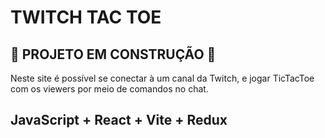 # TWITCH TAC TOE

## 🚧 PROJETO EM CONSTRUÇÃO 🚧

Neste site é possível se conectar à um canal da Twitch, e jogar TicTacToe com os viewers por meio de comandos no chat.

## JavaScript + React + Vite + Redux